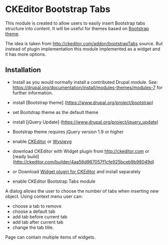 # CKEditor Bootstrap Tabs
This module is created to allow users to easily insert Bootstrap tabs structure into content.
It will be useful for themes based on [Bootstrap theme](https://www.drupal.org/project/bootstrap).

The idea is taken from http://ckeditor.com/addon/bootstrapTabs source. But instead of plugin implementation this module implemented as a widget and it has more options.

## Installation

* Install as you would normally install a contributed Drupal module. See:
  https://drupal.org/documentation/install/modules-themes/modules-7
  for further information.

* install [Bootstrap theme] (https://www.drupal.org/project/bootstrap)
* set Bootstrap theme as the default theme
* install [jQuery Update] (https://www.drupal.org/project/jquery_update)
* Bootstrap theme requires jQuery version 1.9 or higher
* enable [CKEditor](https://www.drupal.org/project/ckeditor) or
   [Wysiwyg](https://www.drupal.org/project/wysiwyg)
* download CKEditor with Widget plugin from http://ckeditor.com
   or [ready build] (http://ckeditor.com/builder/4aa56d967057f1cfe925bceb9b98049d)
* or Download [Widget plugin for CKEditor](http://ckeditor.com/addon/widget)
   and install separately
* enable CKEditor Bootstrap Tabs module

A dialog allows the user to choose the number of tabs when inserting new object. 
Using context menu user can:
* choose a tab to remove
* choose a default tab
* add tab before current tab
* add tab after current tab 
* change the tab title. 

Page can contain multiple items of widgets.

